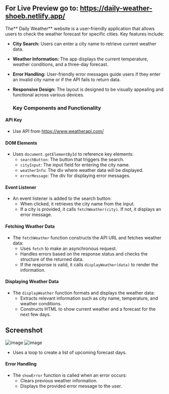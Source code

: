 ## For Live Preview go to: https://daily-weather-shoeb.netlify.app/

The** Daily Weather** website is a user-friendly application that allows users to check the weather forecast for specific cities. Key features include:

- **City Search:** Users can enter a city name to retrieve current weather data.
- **Weather Information:** The app displays the current temperature, weather conditions, and a three-day forecast.
- **Error Handling:** User-friendly error messages guide users if they enter an invalid city name or if the API fails to return data.
- **Responsive Design:** The layout is designed to be visually appealing and functional across various devices.

  ### Key Components and Functionality

#### API Key
- Use API from  https://www.weatherapi.com/

#### DOM Elements
- Uses `document.getElementById` to reference key elements:
  - `searchButton`: The button that triggers the search.
  - `cityInput`: The input field for entering the city name.
  - `weatherInfo`: The div where weather data will be displayed.
  - `errorMessage`: The div for displaying error messages.

#### Event Listener
- An event listener is added to the search button:
  - When clicked, it retrieves the city name from the input.
  - If a city is provided, it calls `fetchWeather(city)`. If not, it displays an error message.

#### Fetching Weather Data
- The `fetchWeather` function constructs the API URL and fetches weather data:
  - Uses `fetch` to make an asynchronous request.
  - Handles errors based on the response status and checks the structure of the returned data.
  - If the response is valid, it calls `displayWeather(data)` to render the information.

#### Displaying Weather Data
- The `displayWeather` function formats and displays the weather data:
  - Extracts relevant information such as city name, temperature, and weather conditions.
  - Constructs HTML to show current weather and a forecast for the next few days.
 
## Screenshot 
![image](https://github.com/user-attachments/assets/c0955998-4fdb-403e-b08e-05bbcdd42fbd)
![image](https://github.com/user-attachments/assets/8480fdc9-6d35-4dc3-a496-ea491486da96)


  - Uses a loop to create a list of upcoming forecast days.

#### Error Handling
- The `showError` function is called when an error occurs:
  - Clears previous weather information.
  - Displays the provided error message to the user.
